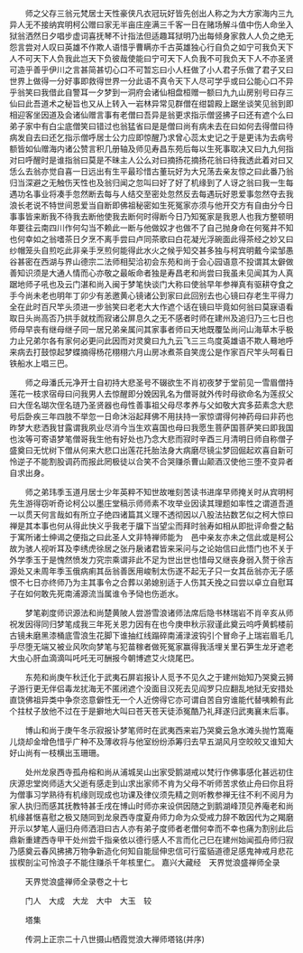 <!-- { "loadSidebar": true } -->
　　师之父存三翁元梵居士天性豪侠凡衣冠玩好皆先创出人称之为大方家海内三九异人无不接纳宾明柯公赠曰家无半亩庄座满三千客一日在赌场解斗值中伤人命坐入狱翁洒然日夕唱步虚词喜抚琴不计指法但适趣耳狱明乃出每倾身家救人人负之绝无怨言尝对人叹曰英雄不作欺人语惜乎曹瞒亦千古英雄独心行自负之如宁可我负天下人不可天下人负我此岂天下负彼哉使能曰宁可天下人负我不可我负天下人不亦圣贤可造乎善乎伊川之言甚简甚切心口不可暂忘曰小人枉做了小人君子乐做了君子又曰世界上做得一分好事即救得世界一分此语不真令天下人尽可学乎或曰公能心口不异乎翁笑曰我借此自警耳一夕梦到一洞府会诸仙相盘桓赠一额曰九九山房别号曰存三仙曰此吾道术之秘旨也又从上转入一岩林异常见群僧在绀碧殿上踞坐谈笑见翁到即相迎客坐因道及会诸仙赠言事有老僧曰吾异是翁更求指示僧竖拂子曰还有遮个么曰弟子家中有白尘底僧笑曰错过也翁猛省曰是是僧曰尚有病未去在曰如何去得僧曰待病发自去曰还乞指示僧呼居士公力应即惊醒乃求曾心蕊太史记之于是更讳为去病号额皆如仙赠海内诸公赞言积几册轴及师见寿昌东苑后每以生死事取决又曰九九何指对曰呼醒时是谁指翁曰莫是不昧主人公么对曰摘扬花摘扬花翁曰待我透此着对曰又恁么去翁亦觉自喜一日远出有生平最珍惜古董玩好为大兄荡去亲友惊之曰此番乃翁归当深避之无触伤天性也及翁归闻之忽叫曰好了好了机缘到了人讶之翁曰我一生每遇功名事业将凑手忽然断去每与人结交至密处忽然反去每遇玩好恩爱事忽然夺去我浪长老说不特世间恩爱当自断即佛祖秘密如生死冤家亦须与他开交方有自由分今日事事皆来断我不待我去断他使我去断何时得断今日乃知冤家是我恩人也我方整顿明年要往云南四川作何勾当不赖此一断与他做奴才也做不了自己抛身命在何冤井不知也何幸如之翁嗜茶日夕烹不离手尝曰卢同茶歌曰白花凝光浮碗面此得茶经之妙又曰纱帽笼头自煎吃此非亲手烹煎何能得此水火之候乎知交甚多独与柯宾明戴今梁邹愚谷甚密在西湖与界山德宗二法师相契洽初会东苑和尚于会心园语意不投谓其太僻做善知识须是大通人情而心亦敬之最皈命者独是寿昌老和尚尝曰我虽未见闻其为人真踞地师子吼也及云门湛和尚入闽于梦笔快谈门大称曰使翁早年参禅真有驱耕夺食之手今尚未老也明年丁卯少有恙邀黄心镜诸公到家曰此回别去也心镜曰存老生平得力全在此时百尺竿头须进一步翁笑曰老老大大作遮个话在镜曰毕竟如何翁曰莫寐语看取日头尚高否乃拱手就枕而寂诸公屏息久之无不感者时师在建州及追归乃三七日也师母早丧有继母继子同一居兄弟亲属问其家事者师曰天地既覆坠尚问山海草木乎极力止兄弟尔各有家何必更问此因而对灵奠曰九九云飞三三鸟度英雄语不欺人蓦地呼来病去打鼓惊起梦蝶摘得杨花栩栩六月山房冰煮茶自笑庞公是作家百尺竿头呵看日铁船水上唱三巴。

　　师之母潘氏元净开士自初持大悲圣号不辍欲生不肖初夜梦于堂前见一雪眉僧持莲花一枝求宿母曰问我男人去惊醒即分娩因乳名为僧哥就外传时母欲命名为莲叔父曰大侄名瑚次侄名琏乃圣贤器也母性善事祖父母尽孝养与父如敬大宾多茹素念大悲号后卧疾三年四肢不举忽一日命沐浴起拜佛不用扶持一家惊谓得何神药母曰非药也昨梦大悲洒我甘露谓我夙业尽消今当生欢喜国也母曰我愿生菩萨国菩萨笑曰即我国也汝等可寄语梦笔僧哥我生他有好处也乃念大悲而寂时辛酉三月清明日师自称僧子盛奠曰无忧树下僧从何来大悲口出莲花托胎法身大病磨尽镜尘梦回倔起欢喜自新可怜逆子不能割股调药而报此罔极徒以合笑不合哭赚杀曹山颠酒汉使他三堕不变异者自求出身。

　　师之弟玮季玉道月居士少年英粹不知世故唯刻苦读书进庠早师掩关时从宾明柯先生游得窃听奇论柯公以墨庄堂稿示师师素不攻举业因读其理题如率性之谓道吾道一以贯天何言哉如有所立子绝四诸篇其义理不透彻因以八股法拈数艺似之柯大惊曰禅是其本事也何从得此快义乎我老于牖下当望尘而拜时翁寿如相从即批评命誊之黏于寓所诸士绅谒之便指之曰此圣人文非特禅师能为　邑中亲友亦未之信此或是柯公故为骇人视听耳及李绣虎徐居之张丹扆诸君皆来采问与之论始信曰此悟门也不关于外学季玉于是愧然愤发力究宗乘谓非此不足为世出世也惜母又继丧身弱入赘于徐吉源处又未周年季玉俄病痢其岳翁善医用峻制太伤遂不起无子只一女其岳翁亦无子感恨不七日亦终师乃为主其事令之合葬以弟媳别适于人伤其夭挽之曰尝以卓立自慰耳子在如何敢先死南浦源流当属谁令予恸也伤逝水。

　　梦笔剃度师识源法和尚楚黄陂人尝游雪浪诸师法席后隐书林瑞岩不肖辛亥从师祝发因得同归梦笔成我三年死关恩力因有在也今庚申秋示寂谨此奠云呜呼黄鹤楼前古镜未磨黑漆桶底雪浪生花脚下谁抽红线蹋碎南浦渌波钩引个冒命子上瑞岩眉毛几乎尽堕无端又被业风吹向梦笔与犯苗稼者做死冤家赢得我活埋关里石笋生龙牙遮老大虫心肝血滴滴叫吒吒无可酬报今朝博遮艾火烧尾巴。

　　东苑和尚庚午秋迁化于武夷石屏岩报讣人觅予不见久之于建州始知乃哭奠云狮子游行更无伴侣毒龙扰海无不匿闭遮个没面目汉死去见阎罗只应翻乱地狱无安措处直饶佛祖异类中争奈恣意僻性无一个人近傍得它亦可谓自苦自穷谁能代替咦赖有此个拄杖子放他不过在于是擗地大叫曰苍天苍天徒添冤酷乃礼拜遂归武夷襄末后事。

　　博山和尚于庚午冬示寂报讣梦笔师时在武夷西来岩乃哭奠云急水滩头抛竹篙庵儿烧却金增色惜乎广种不及薄收将与他室纷纷添筹归去早五湖风月空皎皎又谁知大好山尚有一枝横出玉珊珊。

　　处州龙泉西寺孤舟榕和尚从浦城吴山出家受鹅湖戒以梵行作佛事感化甚远初住庆源忠堂岗师适大父逝有感走到山求出家师不肯为父母不听师苦求依止舟曰你且将为僧事习学熟待有机缘则现成也功课及律仪须先精之则听教参禅无往不利不阅月为家人执归而感其抚教特甚壬戌在博山时师亦来设供因随之到鹅湖峰顶见养庵老和尚机缘甚惬喜慰之极又随同到龙泉西寺度夏舟师力命为众受戒力辞不敢因代为之羯磨开示以梦笔人逼归舟师洒泪曰古人亦有弟子度师者老僧何幸而不幸也痛为割别此后鼎新重建西寺甲干处州尝千指亲依以德行感人不言而化己巳在建州始闻孤舟师归寂乃感奠云春风拂拂万物争新造化何知自能屈伸忠信可行蛮貊道德足感鬼神戒月悲花拔楔剖尘可怜浪子不能住赚杀千年核里仁。
嘉兴大藏经　天界觉浪盛禅师全录


　　天界觉浪盛禅师全录卷之十七

　　门人　大成　大龙　大中　大玉　较

　　塔集

　　传洞上正宗二十八世摄山栖霞觉浪大禅师塔铭(并序)

